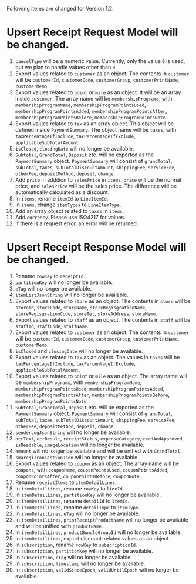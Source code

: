Following items are changed for Version 1.2.

# Upsert Receipt Request Model will be changed.
1. `cancelType` will be a numeric value. Currently, only the value `0` is used, but we plan to handle values other than `0`.
2. Export values related to `customer` as an object. The contents in `customer` will be `customerId`, `customerCode`, `customerGroup`, `customerPrintName`, `customerMemo`.
3. Export values related to `point` or `mile` as an object. It will be an array inside `customer`. The array name will be `membershipPrograms`, with `membershipProgramName`, `membershipProgramPointsUsed`, `membershipProgramPointsAdded`, `membershipProgramPointsAfter`, `membershipProgramPointsBefore`, `membershipProgramPointsNote`.
4. Export values related to `tax` as an array object. This object will be defined inside `PaymentSummary`. The object name will be `taxes`, with `taxPercentageIfInclude`, `taxPercentageIfExclude`, `applicableSubTotalAmount`.
5. `isClosed`, `closingDate` will no longer be available.
6. `Subtotal`, `GrandTotal`, `Deposit` etc. will be exported as the `PaymentSummary` object. `PaymentSummary` will consist of `grandTotal`, `subTotal`, `taxes`, `subTotalDiscountAmount`, `shippingFee`, `serviceFee`, `otherFee`, `depositMethod`, `deposit`, `change`.
7. Add `price` in addition to `salesPrice` in `items`. `price` will be the normal price, and `salesPrice` will be the sales price. The difference will be automatically calculated as a discount.
8. In `items`, rename `itemId` to `LineItemId`.
9. In `items`, change `itemTypes` to `LineItemType`.
10. Add an array object related to `taxes` in `items`.
11. Add `currency`. Please use ISO4217 for values.
12. If there is a request error, an error will be returned.

# Upsert Receipt Response Model will be changed.

1. Rename `rowKey` to `receiptId`.
2. `partitionKey` will no longer be available.
3. `eTag` will no longer be available.
4. `itemListJsonString` will no longer be available.
5. Export values related to `store` as an object. The contents in `store` will be `storeId`, `storeCode`, `storeName`, `storeRegisgrationName`, `storeRegisgrationCode`, `storeTel`, `storeAddress`, `storeMemo`.
6. Export values related to `staff` as an object. The contents in `staff` will be `staffId`, `staffCode`, `staffName`.
7. Export values related to `customer` as an object. The contents in `customer` will be `customerId`, `customerCode`, `customerGroup`, `customerPrintName`, `customerMemo`.
8. `isClosed` and `closingDate` will no longer be available.
9. Export values related to `tax` as an object. The values in `taxes` will be `taxPercentageIfInclude`, `taxPercentageIfExclude`, `applicableSubTotalAmount`.
10. Export values related to `point` or `mile` as an object. The array name will be `membershipPrograms`, with `membershipProgramName`, `membershipProgramPointsUsed`, `membershipProgramPointsAdded`, `membershipProgramPointsAfter`, `membershipProgramPointsBefore`, `membershipProgramPointsNote`.
11. `Subtotal`, `GrandTotal`, `Deposit` etc. will be exported as the `PaymentSummary` object. `PaymentSummary` will consist of `grandTotal`, `subTotal`, `taxes`, `subTotalDiscountAmount`, `shippingFee`, `serviceFee`, `otherFee`, `depositMethod`, `deposit`, `change`.
12. `senderLogJsonString` will no longer be available.
13. `ocrText`, `ocrResult`, `receiptStatus`, `expenseCategory`, `readAndApproved`, `isReadable`, `imageLocation` will no longer be available.
14. `amount` will no longer be available and will be unified with `GrandTotal`.
15. `smaregiTransactionJson` will no longer be available.
16. Export values related to `coupon` as an object. The array name will be `coupons`, with `couponName`, `couponPointsUsed`, `couponPointsAdded`, `couponPointsAfter`, `couponPointsBefore`, `couponNote`.
17. Rename `receiptItems` to `itemDetailLines`.
18. In `itemDetailLines`, rename `rowKey` to `lineId`.
19. In `itemDetailLines`, `partitionKey` will no longer be available.
20. In `itemDetailLines`, rename `detailId` to `itemId`.
21. In `itemDetailLines`, rename `detailType` to `itemType`.
22. In `itemDetailLines`, `eTag` will no longer be available.
23. In `itemDetailLines`, `printReceiptProductName` will no longer be available and will be unified with `productName`.
24. In `itemDetailLines`, `productBundleGroupId` will no longer be available.
25. In `itemDetailLines`, export discount-related values as an object.
26. In `subscription`, rename `rowKey` to `subscriptionId`.
27. In `subscription`, `partitionKey` will no longer be available.
28. In `subscription`, `eTag` will no longer be available.
29. In `subscription`, `timestamp` will no longer be available.
30. In `subscription`, `validSinceEpoch`, `validUntilEpoch` will no longer be available.
